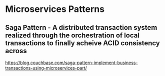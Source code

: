 # Microservices Patterns

## Saga Pattern - A distributed transaction system realized through the orchestration of local transactions to finally acheive ACID consistency across
https://blog.couchbase.com/saga-pattern-implement-business-transactions-using-microservices-part/

